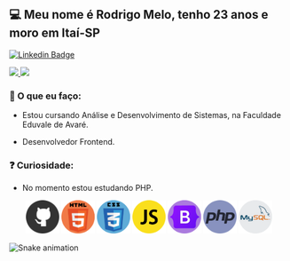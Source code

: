 ## 💻 Meu nome é Rodrigo Melo, tenho 23 anos e moro em Itaí-SP

[![Linkedin Badge](https://img.shields.io/badge/-LinkedIn-blue?style=flat-square&logo=Linkedin&logoColor=white&link=https://www.linkedin.com/in/rodrigo-melo-313a87142)](https://www.linkedin.com/in/rodrigo-melo-313a87142)
 
<div>
  <a href="https://github.com/Rodrigomelo220">
    <img height="160em" src="https://github-readme-stats.vercel.app/api?username=Rodrigomelo220&show_icons=true&theme=dracula&include_all_commits=true&count_private=true"/>
    <img height="160em" src="https://github-readme-stats.vercel.app/api/top-langs/?username=Rodrigomelo220&layout=compact&langs_count=7&theme=dracula"/>
  </a>
</div>

### 💬 O que eu faço:

- Estou cursando Análise e Desenvolvimento de Sistemas, na Faculdade Eduvale de Avaré.

- Desenvolvedor Frontend.

### ❓ Curiosidade:

- No momento estou estudando PHP.

<p align="center">
 <img src="https://github.com/Rodrigomelo220/Rodrigomelo220/blob/main/.github/images/github.png" alt="Github" height="60"/>
 <img src="https://github.com/Rodrigomelo220/Rodrigomelo220/blob/main/.github/images/html 2.png" alt="HTML" height="60"/>
 <img src="https://github.com/Rodrigomelo220/Rodrigomelo220/blob/main/.github/images/css 2.png" alt="CSS" height="60"/>
 <img src="https://github.com/Rodrigomelo220/Rodrigomelo220/blob/main/.github/images/js.png" alt="Javascript" height="60"/>
 <img src="https://github.com/Rodrigomelo220/Rodrigomelo220/blob/main/.github/images/bootstrap 2.png" alt="Bootstrap" height="60"/>
 <img src="https://github.com/Rodrigomelo220/Rodrigomelo220/blob/main/.github/images/php.png" alt="Javascript" height="60"/>
 <img src="https://github.com/Rodrigomelo220/Rodrigomelo220/blob/main/.github/images/mysql 1.png" alt="Mysql" height="60"/>
 </p>
 
 ![Snake animation](https://github.com/Rodrigomelo220/rafaballerini/blob/output/github-contribution-grid-snake.svg)
